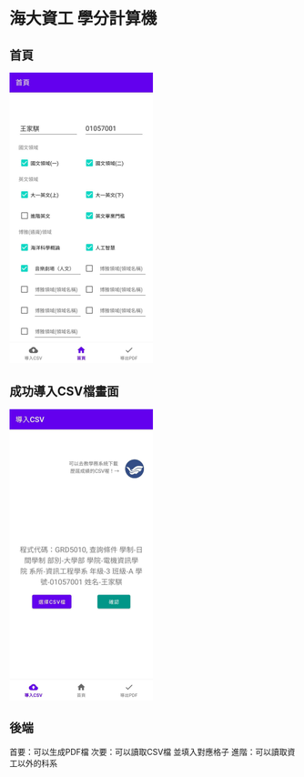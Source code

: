 # 海大資工 學分計算機

## 首頁
<img src="https://github.com/partner0487/NTOU-credit-calculation/blob/master/image/home.jpg" width="50%">

## 成功導入CSV檔畫面
<img src="https://github.com/partner0487/NTOU-credit-calculation/blob/master/image/csv.png" width="50%">

## 後端
首要：可以生成PDF檔
次要：可以讀取CSV檔 並填入對應格子
進階：可以讀取資工以外的科系 
